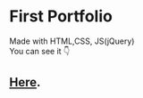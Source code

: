 # First Portfolio
Made with HTML,CSS, JS(jQuery)
<br/>
You can see it 👇 
## [Here](http://pzi1.fesb.hr/~milic/CV/milic.me/).


